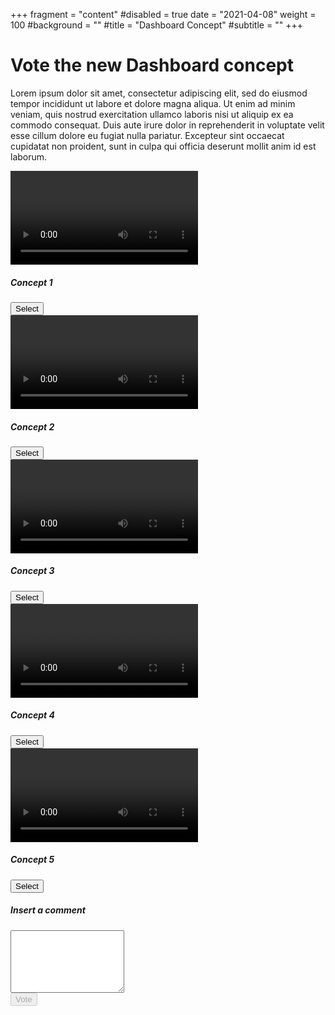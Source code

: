 +++
fragment = "content"
#disabled = true
date = "2021-04-08"
weight = 100
#background = ""
#title = "Dashboard Concept"
#subtitle = ""
+++

# Vote the new Dashboard concept

Lorem ipsum dolor sit amet, consectetur adipiscing elit, sed do eiusmod tempor incididunt ut labore et dolore magna
aliqua. Ut enim ad minim veniam, quis nostrud exercitation ullamco laboris nisi ut aliquip ex ea commodo consequat. Duis
aute irure dolor in reprehenderit in voluptate velit esse cillum dolore eu fugiat nulla pariatur. Excepteur sint
occaecat cupidatat non proident, sunt in culpa qui officia deserunt mollit anim id est laborum.

<script defer src="https://cdn.jsdelivr.net/npm/bootstrap@5.0.0-beta3/dist/js/bootstrap.bundle.min.js"
  integrity="sha384-JEW9xMcG8R+pH31jmWH6WWP0WintQrMb4s7ZOdauHnUtxwoG2vI5DkLtS3qm9Ekf" crossorigin="anonymous"></script>
<script defer src="./script.js"></script>
<html lang="en">

<body>
  <div class="row my-4">
    <div class="col-lg-4 col-xs-12 col-md-6 p-2">
      <div class="card text-center">
        <div class="embed-responsive embed-responsive-16by9">
          <video controls="true" class="embed-responsive-item card-img-top">
            <source src="videos/1.mp4"
              type="video/mp4">
          </video>
        </div>
        <div class="card-body">
          <h5 class="card-title">Concept 1</h5>
          <button name='video' id="concept_1" class="btn btn-primary" value="1">Select</a>
        </div>
      </div>
    </div>
    <div class="col-lg-4 col-xs-12 col-md-6 p-2">
      <div class="card text-center">
        <div class="embed-responsive embed-responsive-16by9">
          <video controls="true" class="embed-responsive-item card-img-top">
            <source src="videos/2.mp4"
              type="video/mp4">
          </video>
        </div>
        <div class="card-body">
          <h5 class="card-title">Concept 2</h5>
          <button name='video' id="concept_2" class="btn btn-primary" value="2">Select</a>
        </div>
      </div>
    </div>
    <div class="col-lg-4 col-xs-12 col-md-6 p-2">
      <div class="card text-center">
        <div class="embed-responsive embed-responsive-16by9">
          <video controls="true" class="embed-responsive-item card-img-top">
            <source src="videos/3.webm"
              type="video/webm">
          </video>
        </div>
        <div class="card-body">
          <h5 class="card-title">Concept 3</h5>
          <button name='video' id="concept_3" class="btn btn-primary" value="3">Select</a>
        </div>
      </div>
    </div>
    <div class="col-lg-4 col-xs-12 col-md-6 p-2">
      <div class="card text-center">
        <div class="embed-responsive embed-responsive-16by9">
          <video controls="true" class="embed-responsive-item card-img-top">
            <source src="videos/4.mp4"
              type="video/mp4">
          </video>
        </div>
        <div class="card-body">
          <h5 class="card-title">Concept 4</h5>
          <button name='video' id="concept_4" class="btn btn-primary" value="4">Select</a>
        </div>
      </div>
    </div>
    <div class="col-lg-4 col-xs-12 col-md-6 p-2">
      <div class="card text-center">
        <div class="embed-responsive embed-responsive-16by9">
          <video controls="true" class="embed-responsive-item card-img-top">
            <source src="videos/5.webm"
              type="video/webm">
          </video>
        </div>
        <div class="card-body">
          <h5 class="card-title">Concept 5</h5>
          <button name='video' id="concept_5" class="btn btn-primary" value="5">Select</a>
        </div>
      </div>
    </div>
    <div class="col-lg-4 col-xs-12 col-md-6 p-2">
      <div class="card text-center h-100">
        <div class="card-body">
          <div class="form-group ">
            <h5><label for="comment">Insert a comment</label></h5>
            <textarea class="form-control " style="height: 100px;" name="" id="comment" rows="3"></textarea>
          </div>
          <div class="row mb-3">
            <div class="col text-center">
              <button id="vote" type="button" class="btn btn-primary" disabled>Vote</button>
            </div>
          </div>
          <div id="result" class="row mt-3 px-3 collapse">
          </div>
        </div>
      </div>
    </div>
  </div>
</body>

</html>